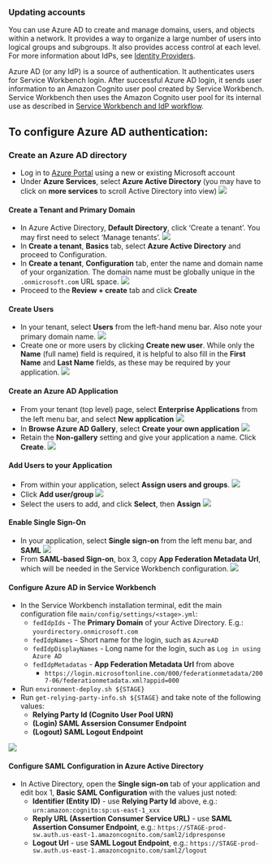 ### Updating accounts

You can use Azure AD to create and manage domains, users, and objects within a network. It provides a way to organize a large number of users into logical groups and subgroups. It also provides access control at each level. For more information about IdPs, see [Identity Providers](https://docs.microsoft.com/en-us/azure/active-directory/external-identities/identity-providers).

Azure AD (or any IdP) is a source of authentication. It authenticates users for Service Workbench login. After successful Azure AD login, it sends user information to an Amazon Cognito user pool created by Service Workbench. Service Workbench then uses the Amazon Cognito user pool for its internal use as described in [Service Workbench and IdP workflow](/configuration_guide/workflow).

## To configure Azure AD authentication:

### Create an Azure AD directory
* Log in to [Azure Portal](https://portal.azure.com) using a new or existing Microsoft account
* Under **Azure Services**, select **Azure Active Directory** (you may have to click on **more services** to scroll Active Directory into view)
![](../images/active_directory_00.png)

#### Create a Tenant and Primary Domain
* In Azure Active Directory, **Default Directory**, click ‘Create a tenant’.  You may first need to select ‘Manage tenants’.
![](../images/active_directory_07.png)
* In **Create a tenant**, **Basics** tab, select **Azure Active Directory** and proceed to Configuration.
* In **Create a tenant**, **Configuration** tab, enter the name and domain name of your organization.  The domain name must be globally unique in the `.onmicrosoft.com`  URL space.
![](../images/active_directory_08.png)
* Proceed to the **Review + create** tab and click **Create**

#### Create Users
* In your tenant, select **Users** from the left-hand menu bar. Also note your primary domain name.
![](../images/active_directory_09.png)
* Create one or more users by clicking **Create new user**.  While only the **Name** (full name) field is required, it is helpful to also fill in the **First Name** and **Last Name** fields, as these may be required by your application.
![](../images/active_directory_10.png)

#### Create an Azure AD Application
* From your tenant (top level) page, select **Enterprise Applications** from the left menu bar, and select **New application**
![](../images/active_directory_01.png)
* In **Browse Azure AD Gallery**, select **Create your own application**
![](../images/active_directory_11.png)
* Retain the **Non-gallery** setting and give your application a name.  Click **Create**.
![](../images/active_directory_03.png)

#### Add Users to your Application
* From within your application, select **Assign users and groups**.
![](../images/active_directory_12.png)
* Click **Add user/group**
![](../images/active_directory_13.png)
* Select the users to add, and click **Select**, then **Assign**
![](../images/active_directory_14.png)

#### Enable Single Sign-On
* In your application, select **Single sign-on** from the left menu bar, and **SAML**
![](../images/active_directory_15.png)
* From **SAML-based Sign-on**, box 3, copy **App Federation Metadata Url**, which will be needed in the Service Workbench configuration.
![](../images/active_directory_16.png)

#### Configure Azure AD in Service Workbench
* In the Service Workbench installation terminal, edit the main configuration file `main/config/settings/<stage>.yml`:
	* `fedIdpIds` - The **Primary Domain** of your Active Directory.  E.g.: `yourdirectory.onmicrosoft.com`
	* `fedIdpNames` - Short name for the login, such as `AzureAD`
	* `fedIdpDisplayNames` - Long name for the login, such as `Log in using Azure AD`
	* `fedIdpMetadatas` - **App Federation Metadata Url** from above
		* `https://login.microsoftonline.com/000/federationmetadata/2007-06/federationmetadata.xml?appid=000`
* Run `environment-deploy.sh ${STAGE}`
* Run `get-relying-party-info.sh ${STAGE}` and take note of the following values:
	* **Relying Party Id (Cognito User Pool URN)**
	* **(Login) SAML Assersion Consumer Endpoint**
	* **(Logout) SAML Logout Endpoint**
    
![](../deployment/post_deployment/script.png)

#### Configure SAML Configuration in Azure Active Directory
* In Active Directory, open the **Single sign-on** tab of your application and edit box 1, **Basic SAML Configuration** with the values just noted:
	* **Identifier (Entity ID)** - use **Relying Party Id** above, e.g.: `urn:amazon:cognito:sp:us-east-1_xxx`
	* **Reply URL (Assertion Consumer Service URL)** - use **SAML Assertion Consumer Endpoint**, e.g.: `https://STAGE-prod-sw.auth.us-east-1.amazoncognito.com/saml2/idpresponse`
	* **Logout Url** - use **SAML Logout Endpoint**, e.g.: `https://STAGE-prod-sw.auth.us-east-1.amazoncognito.com/saml2/logout`
